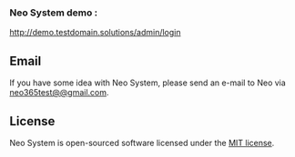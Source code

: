 <h3>Neo System demo : </h3><a href="http://demo.testdomain.solutions/admin/login" target="_blank">http://demo.testdomain.solutions/admin/login</a>
	
## Email

If you have some idea with Neo System, please send an e-mail to Neo via [neo365test@@gmail.com](mailto:neo365test@@gmail.com).

## License

Neo System is open-sourced software licensed under the [MIT license](https://opensource.org/licenses/MIT).
